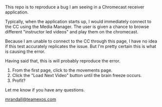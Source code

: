 This repo is to reproduce a bug I am seeing in a Chromecast receiver application.

Typically, when the application starts up, I would immediately connect to the CC using
the Media Manager. The user is given a chance to browse different "instructor led videos"
and play them on the chromecast.

Because I am unable to connect to the CC through this page, I have no idea if this test
accurately replicates the issue. But I'm pretty certain this is what is causing the error.

Having said that, this is will probably reproduce the error.

1. From the first page, click to the movements page.
2. Click the "Load Next Video" button until the brain freeze occurs.
3. Profit?

Let me know if you have any questions.

mrandall@teamexos.com
